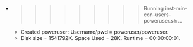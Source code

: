 * >>>>>>>>> Running inst-min-con-users-poweruser.sh ...
  * Created poweruser: Username/pwd = poweruser/poweruser.
  * Disk size = 1541792K. Space Used = 28K. Runtime = 00:00:00:01.
